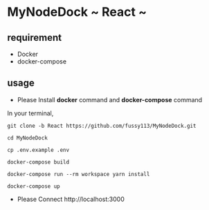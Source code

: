 # MyNodeDock ~ React ~

## requirement

* Docker
* docker-compose

## usage

* Please Install **docker** command and **docker-compose** command

In your terminal,
```
git clone -b React https://github.com/fussy113/MyNodeDock.git

cd MyNodeDock

cp .env.example .env

docker-compose build

docker-compose run --rm workspace yarn install

docker-compose up
```

* Please Connect http://localhost:3000
